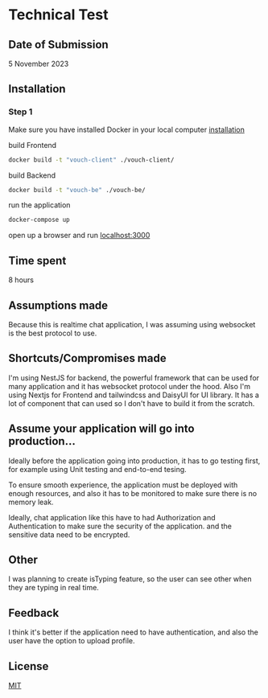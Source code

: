 # Technical Test

## Date of Submission
5 November 2023

## Installation
### Step 1 ###
Make sure you have installed Docker in your local computer [installation](https://docs.docker.com/engine/install/)

build Frontend
```bash
docker build -t "vouch-client" ./vouch-client/
```

build Backend 
```bash
docker build -t "vouch-be" ./vouch-be/
```

run the application 
```bash
docker-compose up
```

open up a browser and run [localhost:3000](http://localhost:3000)

## Time spent
8 hours

## Assumptions made
Because this is realtime chat application, I was assuming using websocket is the best protocol to use.

## Shortcuts/Compromises made
I'm using NestJS for backend, the powerful framework that can be used for many application and it has websocket protocol under the hood. Also I'm using Nextjs for Frontend and tailwindcss and DaisyUI for UI library. It has a lot of component that can used so I don't have to build it from the scratch.

## Assume your application will go into production...
Ideally before the application going into production, it has to go testing first, for example using Unit testing and end-to-end tesing.

To ensure smooth experience, the application must be deployed with enough resources, and also it has to be monitored to make sure there is no memory leak.

Ideally, chat application like this have to had Authorization and Authentication to make sure the security of the application. and the sensitive data need to be encrypted.

## Other
I was planning to create isTyping feature, so the user can see other when they are typing in real time.

## Feedback
I think it's better if the application need to have authentication, and also the user have the option to upload profile. 

## License

[MIT](https://choosealicense.com/licenses/mit/)
